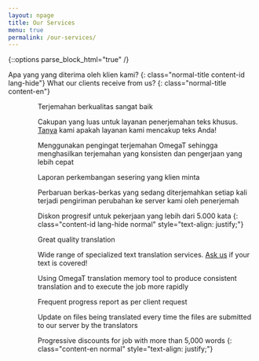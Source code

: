 ```yaml
---
layout: npage
title: Our Services
menu: true
permalink: /our-services/
---
```


{::options parse_block_html="true" /}
<head>
<style>
ul {
   list-style-type: none;
}
li {
   background-image: url(/images/tick.png);
   background-repeat: no-repeat;
   background-position: 0 0.1em;
   padding-left: 2.6em;
}
</style>
</head>

Apa yang yang diterima oleh klien kami?
{: class="normal-title content-id lang-hide"}
What our clients receive from us?
{: class="normal-title content-en"}  
  
- Terjemahan berkualitas sangat baik
- Cakupan yang luas untuk layanan penerjemahan teks khusus. [Tanya][ask-us] 
kami apakah layanan kami mencakup teks Anda!
- Menggunakan pengingat terjemahan OmegaT sehingga menghasilkan terjemahan 
yang konsisten dan pengerjaan yang lebih cepat
- Laporan perkembangan sesering yang klien minta
- Perbaruan berkas-berkas yang sedang diterjemahkan setiap kali terjadi 
pengiriman perubahan ke server kami oleh penerjemah
- Diskon progresif untuk pekerjaan yang lebih dari 5.000 kata
{: class="content-id lang-hide normal" style="text-align: justify;"}  
  
- Great quality translation
- Wide range of specialized text translation services. [Ask us][ask-us] if 
your text is covered!
- Using OmegaT translation memory tool to produce consistent translation 
and to execute the job more rapidly
- Frequent progress report as per client request
- Update on files being translated every time the files are submitted to 
our server by the translators
- Progressive discounts for job with more than 5,000 words
{: class="content-en normal" style="text-align: justify;"}  


[ask-us]: mailto:settrans.eits@gmail.com
